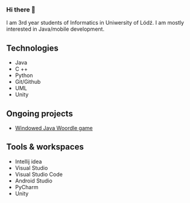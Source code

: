 ### Hi there 👋
I am 3rd year students of Informatics in Uniwersity of Lódź. I am mostly interested in Java/mobile development.
<!--
**Sandpitturtleee/Sandpitturtleee** is a ✨ _special_ ✨ repository because its `README.md` (this file) appears on your GitHub profile.

Here are some ideas to get you started:

- 🔭 I’m currently working on ...
- 🌱 I’m currently learning ...
- 👯 I’m looking to collaborate on ...
- 🤔 I’m looking for help with ...
- 💬 Ask me about ...
- 📫 How to reach me: ...
- 😄 Pronouns: ...
- ⚡ Fun fact: ...
-->
## Technologies
- Java
- C ++ 
- Python
- Git/Github
- UML
- Unity
## Ongoing projects
- [Windowed Java Woordle game ](https://github.com/Sandpitturtleee/Woordle)
## Tools & workspaces
- Intellij idea
- Visual Studio
- Visual Studio Code
- Android Studio
- PyCharm
- Unity 
